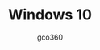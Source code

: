 ---
title: Windows 10
author: gco360
description_markdown: >-
   lets leave #earth and go to #space 
github: https://github.com/gco360/
download: https://github.com/gco360/windows-10-theme
demo: https://cdn.rawgit.com/gco360/windows-10-theme/master/windows10.theme.css
support: https://discord.gg/6fXRKyx
style: dark
tags:
images:
  - name: Windows 10 Preview
    image: https://i.imgur.com/3Om8fGa.png
  - name: Windows 10 Preview - Notifications Setting Page
    image: https://i.imgur.com/bJYjyHa.png
  - name: Windows 10 Preview - Delete Message
    image: https://i.imgur.com/IQ7EK4P.png
  - name: Windows 10 Preview - Friends Modal
    image: https://i.imgur.com/zC05kPW.png
layout: product
---